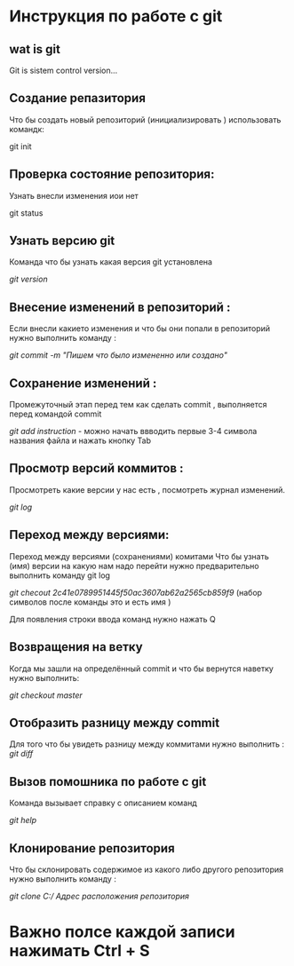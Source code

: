 # **Инструкция по работе с git**

## wat is git

Git is sistem control version...

## Создание репазитория 

Что бы создать новый репозиторий (инициализировать ) использовать командк:

git init

## Проверка состояние репозитория:

Узнать внесли изменения иои нет

 git status

 ## Узнать версию git

Команда что бы узнать какая версия git установлена 

*git version*

## Внесение изменений в репозиторий :

Если внесли какието изменения и что бы они попали в репозиторий нужно выполнить команду :

*git commit -m "Пишем что было измененно или создано"*

## Сохранение изменений :

Промежуточный этап перед тем как сделать commit , выполняется перед командой commit

*git add instruction* - можно начать ввводить первые 3-4 символа названия файла и нажать кнопку Tab

## Просмотр версий коммитов :

Просмотреть какие версии у нас есть , посмотреть журнал изменений.

*git log* 

## Переход между версиями:

Переход между версиями (сохранениями) комитами 
Что бы узнать (имя) версии на какую нам надо перейти нужно предварительно выполнить команду git log 

*git checout 2c41e0789951445f50ac3607ab62a2565cb859f9* (набор символов после команды это и есть имя )

Для появления строки ввода команд нужно нажать Q

## Возвращения на ветку 

Когда мы зашли на определённый commit и что бы вернутся наветку нужно выполнить:

*git checkout master*

## Отобразить разницу между commit

Для того что бы увидеть разницу между коммитами нужно выполнить : 
*git diff*

## Вызов помошника по работе с git

Команда вызывает справку с описанием команд

*git help*

## Клонирование репозитория

Что бы склонировать содержимое из какого либо другого репозитория нужно выполнить команду :

*git clone C:/ Адрес расположения репозитория*



# Важно полсе каждой записи нажимать Ctrl + S